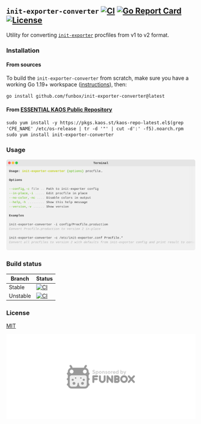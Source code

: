 ## `init-exporter-converter` [![CI](https://github.com/funbox/init-exporter-converter/actions/workflows/ci.yml/badge.svg)](https://github.com/funbox/init-exporter-converter/actions/workflows/ci.yml) [![Go Report Card](https://goreportcard.com/badge/github.com/funbox/init-exporter-converter)](https://goreportcard.com/report/github.com/funbox/init-exporter-converter) [![License](https://gh.kaos.st/mit.svg)](LICENSE)

Utility for converting [`init-exporter`](https://github.com/funbox/init-exporter) procfiles from v1 to v2 format.

### Installation

#### From sources

To build the `init-exporter-converter` from scratch, make sure you have a working Go 1.19+ workspace ([instructions](https://golang.org/doc/install)), then:

```
go install github.com/funbox/init-exporter-converter@latest
```

#### From [ESSENTIAL KAOS Public Repository](https://yum.kaos.st)

```
sudo yum install -y https://pkgs.kaos.st/kaos-repo-latest.el$(grep 'CPE_NAME' /etc/os-release | tr -d '"' | cut -d':' -f5).noarch.rpm
sudo yum install init-exporter-converter
```

### Usage

<img src=".github/images/usage.svg" />

### Build status

| Branch | Status |
|--------|--------|
| Stable | [![CI](https://github.com/funbox/init-exporter-converter/actions/workflows/ci.yml/badge.svg)](https://github.com/funbox/init-exporter-converter/actions/workflows/ci.yml) |
| Unstable | [![CI](https://github.com/funbox/init-exporter-converter/actions/workflows/ci.yml/badge.svg?branch=develop)](https://github.com/funbox/init-exporter-converter/actions/workflows/ci.yml) |

### License

[MIT](LICENSE)

[![Sponsored by FunBox](.github/images/sponsored.svg)](https://funbox.ru)
